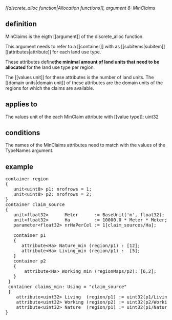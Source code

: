*[[discrete_alloc function|Allocation functions]], argument 8: MinClaims*

## definition

MinClaims is the eigth [[argument]] of the discrete_alloc function.

This argument needs to refer to a [[container]] with as [[subitems|subitem]] [[attributes|attribute]] for each land use type.

These attributes define**the minimal amount of land units that need to be allocated** for the land use type per region.

The [[values unit]] for these attributes is the number of land units. The [[domain units|domain unit]] of these attributes are the domain units of the regions for which the claims are available.

## applies to

The values unit of the each MinClaim attribute with [[value type]]: uint32

## conditions

The names of the MinClaims attributes need to match with the values of the TypeNames argument.

## example
<pre>
container region
{
   unit&lt;uint8&gt; p1: nrofrows = 1;
   unit&lt;uint8&gt; p2: nrofrows = 2;
}
container claim_source
{
   unit&lt;float32&gt;      Meter      := BaseUnit('m', float32);
   unit&lt;float32&gt;      Ha         := 10000.0 * Meter * Meter;
   parameter&lt;float32&gt; nrHaPerCel := 1[claim_sources/Ha];
   
   container p1
   {
      attribute&lt;Ha&gt; Nature_min (region/p1) : [12];
      attribute&lt;Ha&gt; Living_min (region/p1) :  [5];
   }
   container p2
   {
       attribute&lt;Ha&gt; Working_min (regionMaps/p2): [6,2];
   }
 }
 container claims_min: Using = "claim_source"
 {
    attribute&lt;uint32&gt; Living  (region/p1) := uint32(p1/Living_min  / nrHaPerCel);
    attribute&lt;uint32&gt; Working (region/p2) := uint32(p2/Working_min / nrHaPerCel);
    attribute&lt;uint32&gt; Nature  (region/p1) := uint32(p1/Nature_min  / nrHaPerCel);
}
</pre>